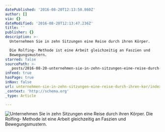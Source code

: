 ```yaml
---
datePublished: '2016-08-20T12:13:50.860Z'
author: []
via: {}
dateModified: '2016-08-20T12:13:47.236Z'
title: ''
publisher: {}
description: >-
  Unternehmen Sie in zehn Sitzungen eine Reise durch ihren Körper.

  Die Rolfing- Methode ist eine Arbeit gleichzeitig an Faszien und
  Bewegungsmustern.
starred: false
sourcePath: >-
  _posts/2016-08-20-unternehmen-sie-in-zehn-sitzungen-eine-reise-durch-ihren-kor.md
inFeed: true
hasPage: true
inNav: false
url: unternehmen-sie-in-zehn-sitzungen-eine-reise-durch-ihren-kor/index.html
_context: 'http://schema.org'
_type: Article

---
```

![Unternehmen Sie in zehn Sitzungen eine Reise durch ihren Körper.
Die Rolfing- Methode ist eine Arbeit gleichzeitig an Faszien und Bewegungsmustern.](https://the-grid-user-content.s3-us-west-2.amazonaws.com/83c07cd1-16c1-411d-a59d-fcaa9c14d7cd.jpg)